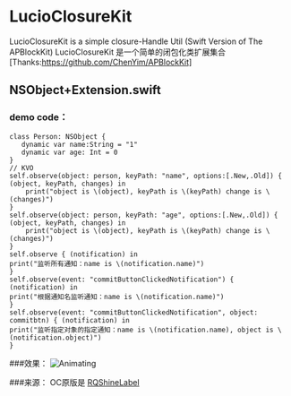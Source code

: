 # LucioClosureKit

LucioClosureKit is a simple closure-Handle Util (Swift Version of The APBlockKit)
LucioClosureKit 是一个简单的闭包化类扩展集合
[Thanks:https://github.com/ChenYim/APBlockKit]

## NSObject+Extension.swift
### demo code：

```
class Person: NSObject {
   dynamic var name:String = "1"
   dynamic var age: Int = 0
}
// KVO
self.observe(object: person, keyPath: "name", options:[.New,.Old]) { (object, keyPath, changes) in
    print("object is \(object), keyPath is \(keyPath) change is \(changes)")
}
self.observe(object: person, keyPath: "age", options:[.New,.Old]) { (object, keyPath, changes) in
    print("object is \(object), keyPath is \(keyPath) change is \(changes)")
}
self.observe { (notification) in
print("监听所有通知：name is \(notification.name)")
}
self.observe(event: "commitButtonClickedNotification") { (notification) in
print("根据通知名监听通知：name is \(notification.name)")
}
self.observe(event: "commitButtonClickedNotification", object: commitbtn) { (notification) in
print("监听指定对象的指定通知：name is \(notification.name), object is \(notification.object)")
}
```

###效果：
![Animating](readme_images/animating.gif)

###来源：
OC原版是 [RQShineLabel](https://github.com/zipme/RQShineLabel)